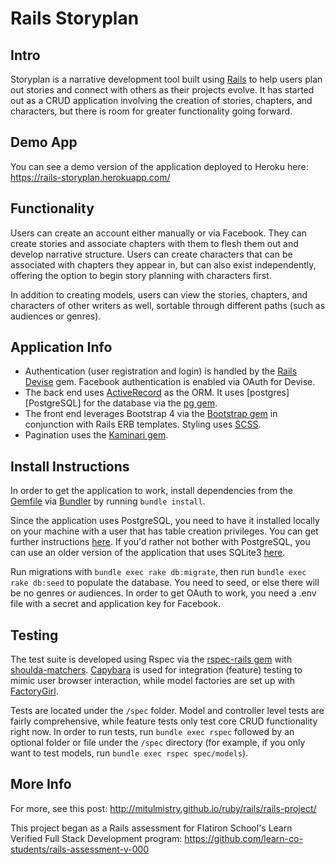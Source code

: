 # Rails Storyplan

## Intro
Storyplan is a narrative development tool built using [Rails][rails] to help users plan out stories and connect with others as their projects evolve. It has started out as a CRUD application involving the creation of stories, chapters, and characters, but there is room for greater functionality going forward.

## Demo App
You can see a demo version of the application deployed to Heroku here: https://rails-storyplan.herokuapp.com/

## Functionality
Users can create an account either manually or via Facebook. They can create stories and associate chapters with them to flesh them out and develop narrative structure. Users can create characters that can be associated with chapters they appear in, but can also exist independently, offering the option to begin story planning with characters first.

In addition to creating models, users can view the stories, chapters, and characters of other writers as well, sortable through different paths (such as audiences or genres).

## Application Info
- Authentication (user registration and login) is handled by the [Rails Devise][devise] gem. Facebook authentication is enabled via OAuth for Devise.
- The back end uses [ActiveRecord][active-record] as the ORM. It uses [postgres][PostgreSQL] for the database via the [pg gem][pg].
- The front end leverages Bootstrap 4 via the [Bootstrap gem][bootstrap-gem] in conjunction with Rails ERB templates. Styling uses [SCSS][scss].
- Pagination uses the [Kaminari gem][kaminari].

## Install Instructions
In order to get the application to work, install dependencies from the [Gemfile][gemfile] via [Bundler][bundler] by running `bundle install`.

Since the application uses PostgreSQL, you need to have it installed locally on your machine with a user that has table creation privileges. You can get further instructions [here][postgres-local-setup]. If you'd rather not bother with PostgreSQL, you can use an older version of the application that uses SQLite3 [here][old-version-1].

Run migrations with `bundle exec rake db:migrate`, then run `bundle exec rake db:seed` to populate the database. You need to seed, or else there will be no genres or audiences. In order to get OAuth to work, you need a .env file with a secret and application key for Facebook.

## Testing
The test suite is developed using Rspec via the [rspec-rails gem][rspec-rails] with [shoulda-matchers][shoulda]. [Capybara][capybara] is used for integration (feature) testing to mimic user browser interaction, while model factories are set up with [FactoryGirl][factory-girl].

Tests are located under the `/spec` folder. Model and controller level tests are fairly comprehensive, while feature tests only test core CRUD functionality right now. In order to run tests, run `bundle exec rspec` followed by an optional folder or file under the `/spec` directory (for example, if you only want to test models, run `bundle exec rspec spec/models`).

## More Info
For more, see this post: http://mitulmistry.github.io/ruby/rails/rails-project/

This project began as a Rails assessment for Flatiron School's Learn Verified Full Stack Development program:
https://github.com/learn-co-students/rails-assessment-v-000

[rails]: http://rubyonrails.org/
[devise]: https://github.com/plataformatec/devise
[active-record]: http://guides.rubyonrails.org/active_record_basics.html
[postgres]: https://www.postgresql.org/
[pg]: https://github.com/ged/ruby-pg
[bootstrap-gem]: https://github.com/twbs/bootstrap-rubygem
[scss]: http://sass-lang.com/
[kaminari]: https://github.com/kaminari/kaminari
[bundler]: http://bundler.io/
[gemfile]: https://github.com/MitulMistry/rails-storyplan/blob/master/Gemfile
[postgres-local-setup]: https://devcenter.heroku.com/articles/heroku-postgresql#local-setup
[old-version-1]: https://github.com/MitulMistry/rails-storyplan/tree/0ef797e90b02720d9f6c44a22a99bea8388c1bc8
[rspec-rails]: https://github.com/rspec/rspec-rails
[shoulda]: https://github.com/thoughtbot/shoulda-matchers
[capybara]: https://github.com/teamcapybara/capybara
[factory-girl]: https://github.com/thoughtbot/factory_girl_rails
